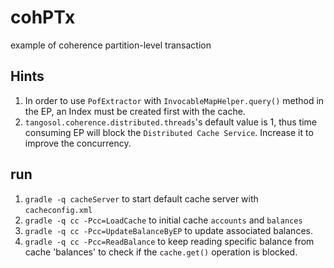 cohPTx
======

example of coherence partition-level transaction

## Hints ##
1. In order to use `PofExtractor` with `InvocableMapHelper.query()` method in the EP, an Index must be created first with the cache.
1. `tangosol.coherence.distributed.threads`'s default value is 1, thus time consuming EP will block the `Distributed Cache Service`. Increase it to improve the concurrency.

## run ##
1. `gradle -q cacheServer` to start default cache server with `cacheconfig.xml`
1. `gradle -q cc -Pcc=LoadCache` to initial cache `accounts` and `balances`
1. `gradle -q cc -Pcc=UpdateBalanceByEP` to update associated balances.
1. `gradle -q cc -Pcc=ReadBalance` to keep reading specific balance from cache 'balances' to check if the `cache.get()` operation is blocked.
